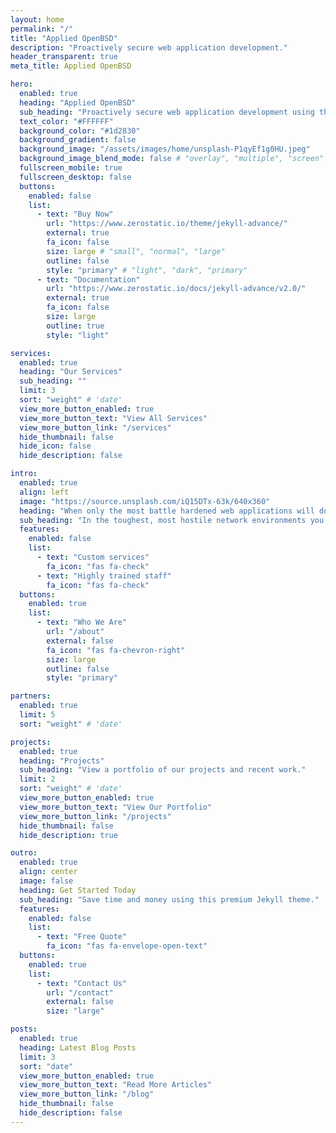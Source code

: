 ```yaml
---
layout: home
permalink: "/"
title: "Applied OpenBSD"
description: "Proactively secure web application development."
header_transparent: true
meta_title: Applied OpenBSD

hero:
  enabled: true
  heading: "Applied OpenBSD"
  sub_heading: "Proactively secure web application development using the BCHS (OpenBSD, C, httpd, SQLite) software stack."
  text_color: "#FFFFFF"
  background_color: "#1d2830"
  background_gradient: false
  background_image: "/assets/images/home/unsplash-P1qyEf1g0HU.jpeg"
  background_image_blend_mode: false # "overlay", "multiple", "screen"
  fullscreen_mobile: true
  fullscreen_desktop: false
  buttons:
    enabled: false
    list:
      - text: "Buy Now"
        url: "https://www.zerostatic.io/theme/jekyll-advance/"
        external: true
        fa_icon: false
        size: large # "small", "normal", "large"
        outline: false
        style: "primary" # "light", "dark", "primary"
      - text: "Documentation"
        url: "https://www.zerostatic.io/docs/jekyll-advance/v2.0/"
        external: true
        fa_icon: false
        size: large
        outline: true
        style: "light"

services:
  enabled: true
  heading: "Our Services"
  sub_heading: ""
  limit: 3
  sort: "weight" # 'date'
  view_more_button_enabled: true
  view_more_button_text: "View All Services"
  view_more_button_link: "/services"
  hide_thumbnail: false
  hide_icon: false
  hide_description: false

intro:
  enabled: true
  align: left
  image: "https://source.unsplash.com/iQ15DTx-63k/640x360"
  heading: "When only the most battle hardened web applications will do"
  sub_heading: "In the toughest, most hostile network environments you don't want to lose sleep worrying whether your web applications will survive overnight."
  features:
    enabled: false
    list:
      - text: "Custom services"
        fa_icon: "fas fa-check"
      - text: "Highly trained staff"
        fa_icon: "fas fa-check"
  buttons:
    enabled: true
    list:
      - text: "Who We Are"
        url: "/about"
        external: false
        fa_icon: "fas fa-chevron-right"
        size: large
        outline: false
        style: "primary"

partners:
  enabled: true
  limit: 5
  sort: "weight" # 'date'

projects:
  enabled: true
  heading: "Projects"
  sub_heading: "View a portfolio of our projects and recent work."
  limit: 2
  sort: "weight" # 'date'
  view_more_button_enabled: true
  view_more_button_text: "View Our Portfolio"
  view_more_button_link: "/projects"
  hide_thumbnail: false
  hide_description: true

outro:
  enabled: true
  align: center
  image: false
  heading: Get Started Today
  sub_heading: "Save time and money using this premium Jekyll theme."
  features:
    enabled: false
    list:
      - text: "Free Quote"
        fa_icon: "fas fa-envelope-open-text"
  buttons:
    enabled: true
    list:
      - text: "Contact Us"
        url: "/contact"
        external: false
        size: "large"

posts:
  enabled: true
  heading: Latest Blog Posts
  limit: 3
  sort: "date"
  view_more_button_enabled: true
  view_more_button_text: "Read More Articles"
  view_more_button_link: "/blog"
  hide_thumbnail: false
  hide_description: false
---
```

